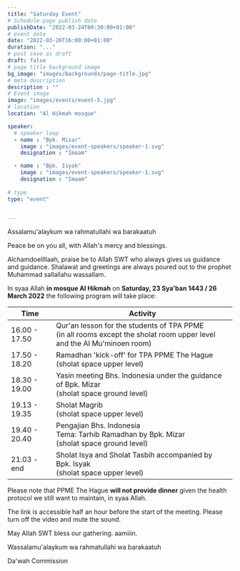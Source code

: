 ```yaml
---
title: "Saturday Event"
# Schedule page publish date
publishDate: "2022-03-24T00:30:00+01:00"
# event date
date: "2022-03-26T16:00:00+01:00"
duration: "..."
# post save as draft
draft: false
# page title background image
bg_image: "images/backgrounds/page-title.jpg"
# meta description
description : ""
# Event image
image: "images/events/event-5.jpg"
# location
location: "Al Hikmah mosque"

speaker:
  # speaker loop
  - name : "Bpk. Mizar"
    image : "images/event-speakers/speaker-1.svg"
    designation : "Imaam"

  - name : "Bpk. Isyak"
    image : "images/event-speakers/speaker-1.svg"
    designation : "Imaam"
    
# type
type: "event"


---
```


Assalamu'alaykum wa rahmatullahi wa barakaatuh

Peace be on you all, with Allah's mercy and blessings.

AlchamdoelIllaah, praise be to Allah SWT who always gives us guidance and guidance. Shalawat and greetings are always poured out to the prophet Muhammad sallallahu wassallam.

In syaa Allah **in mosque Al Hikmah** on **Saturday, 23 Sya'ban 1443 / 26 March 2022** the following program will take place:


| Time | Activity |
|------|------------|
| 16.00 - 17.50 | Qur'an lesson for the students of TPA PPME <br/>(in all rooms except the sholat room upper level and the Al Mu'minoen room) |
| 17.50 - 18.20 | Ramadhan 'kick-off' for TPA PPME The Hague <br/>(sholat space upper level) |
| 18.30 - 19.00 | Yasin meeting Bhs. Indonesia under the guidance of Bpk. Mizar<br/>(sholat space ground level) |
| 19.13 - 19.35 | Sholat Magrib <br/>(sholat space upper level) |
| 19.40 - 20.40 | Pengajian Bhs. Indonesia <br/>Tema: Tarhib Ramadhan by Bpk. Mizar<br/>(sholat space ground level) |
| 21.03 - end | Sholat Isya and Sholat Tasbih accompanied by Bpk. Isyak<br/>(sholat space upper level) |

Please note that PPME The Hague **will not provide dinner** given the health protocol we still want to maintain, in syaa Allah.


The link is accessible half an hour before the start of the meeting. Please turn off the video and mute the sound.

May Allah SWT bless our gathering. aamiiin.


Wassalamu'alaykum wa rahmatullahi wa barakaatuh

Da'wah Commission